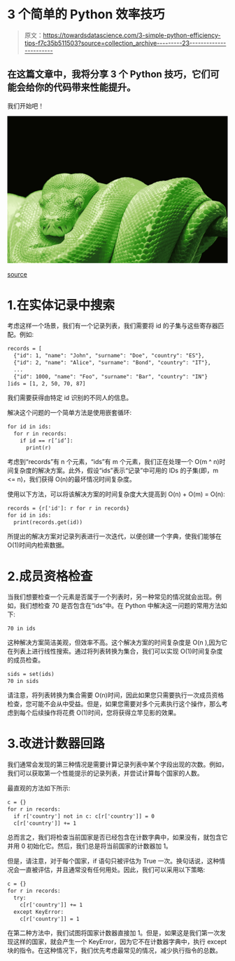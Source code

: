 # 3 个简单的 Python 效率技巧

> 原文：<https://towardsdatascience.com/3-simple-python-efficiency-tips-f7c35b511503?source=collection_archive---------23----------------------->

## 在这篇文章中，我将分享 3 个 Python 技巧，它们可能会给你的代码带来性能提升。

我们开始吧！

![](img/9576144756b82f6e948fdf314f658240.png)

[source](https://pixabay.com/images/id-543243/)

# 1.在实体记录中搜索

考虑这样一个场景，我们有一个记录列表，我们需要将 id 的子集与这些寄存器匹配。例如:

```
records = [
  {"id": 1, "name": "John", "surname": "Doe", "country": "ES"},
  {"id": 2, "name": "Alice", "surname": "Bond", "country": "IT"},
  ...
  {"id": 1000, "name": "Foo", "surname": "Bar", "country": "IN"}
]ids = [1, 2, 50, 70, 87]
```

我们需要获得由特定 id 识别的不同人的信息。

解决这个问题的一个简单方法是使用嵌套循环:

```
for id in ids:
  for r in records:
    if id == r[’id’]:
      print(r)
```

考虑到“records”有 n 个元素，“ids”有 m 个元素，我们正在处理一个 O(m ^ n)时间复杂度的解决方案。此外，假设“ids”表示“记录”中可用的 IDs 的子集(即，m <= n)，我们获得 O(n)的最坏情况时间复杂度。

使用以下方法，可以将该解决方案的时间复杂度大大提高到 O(n) + O(m) = O(n):

```
records = {r['id']: r for r in records}
for id in ids:
  print(records.get(id))
```

所提出的解决方案对记录列表进行一次迭代，以便创建一个字典，使我们能够在 O(1)时间内检索数据。

# 2.成员资格检查

当我们想要检查一个元素是否属于一个列表时，另一种常见的情况就会出现。例如，我们想检查 70 是否包含在“ids”中。在 Python 中解决这一问题的常用方法如下:

```
70 in ids
```

这种解决方案简洁美观，但效率不高。这个解决方案的时间复杂度是 O(n ),因为它在列表上进行线性搜索。通过将列表转换为集合，我们可以实现 O(1)时间复杂度的成员检查。

```
sids = set(ids)
70 in sids
```

请注意，将列表转换为集合需要 O(n)时间，因此如果您只需要执行一次成员资格检查，您可能不会从中受益。但是，如果您需要对多个元素执行这个操作，那么考虑到每个后续操作将花费 O(1)时间，您将获得立竿见影的效果。

# 3.改进计数器回路

我们通常会发现的第三种情况是需要计算记录列表中某个字段出现的次数。例如，我们可以获取第一个性能提示的记录列表，并尝试计算每个国家的人数。

最直观的方法如下所示:

```
c = {}
for r in records:
  if r['country'] not in c: c[r['country']] = 0
  c[r['country']] += 1
```

总而言之，我们将检查当前国家是否已经包含在计数字典中，如果没有，就包含它并用 0 初始化它。然后，我们总是将当前国家的计数器加 1。

但是，请注意，对于每个国家，if 语句只被评估为 True 一次。换句话说，这种情况会一直被评估，并且通常没有任何用处。因此，我们可以采用以下策略:

```
c = {}
for r in records:
  try:
    c[r['country']] += 1
  except KeyError:
    c[r['country']] = 1
```

在第二种方法中，我们试图将国家计数器直接加 1。但是，如果这是我们第一次发现这样的国家，就会产生一个 KeyError，因为它不在计数器字典中，执行 except 块的指令。在这种情况下，我们优先考虑最常见的情况，减少执行指令的总数。